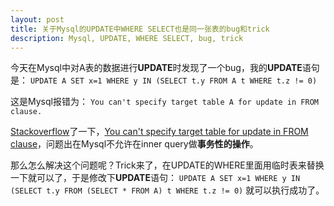 ```yaml
---
layout: post
title: 关于Mysql的UPDATE中WHERE SELECT也是同一张表的bug和trick
description: Mysql, UPDATE, WHERE SELECT, bug, trick
---
```

今天在Mysql中对A表的数据进行**UPDATE**时发现了一个bug，我的**UPDATE**语句是：
    `UPDATE A SET x=1 WHERE y IN (SELECT t.y FROM A t WHERE t.z != 0)`

这是Mysql报错为：
    `You can't specify target table A for update in FROM clause.`

[Stackoverflow](http://stackoverflow.com/)了一下，[You can't specify target table for update in FROM clause](http://stackoverflow.com/questions/4429319/you-cant-specify-target-table-for-update-in-from-clause)，问题出在Mysql不允许在inner query做**事务性的操作**。

那么怎么解决这个问题呢？Trick来了，在UPDATE的WHERE里面用临时表来替换一下就可以了，于是修改下**UPDATE**语句：
    `UPDATE A SET x=1 WHERE y IN (SELECT t.y FROM (SELECT * FROM A) t WHERE t.z != 0)`
就可以执行成功了。
